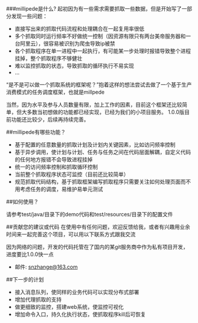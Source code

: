 ###millipede是什么?
起初因为有一些需求需要抓取一些数据，但是开始写了一部分发现一些问题：

* 直接写出来的抓取代码流程和处理耦合在一起复用率很低
* 多个抓取同时运行频率不好做统一控制（因资源有限只有两台美帝服务器和一台阿里云），很容易被识别为爬虫导致ip被禁
* 各个抓取程序在单一进程中一起执行，有可能某一步处理时报错导致整个进程挂掉，整个抓取程序不够健壮
* 难以监控抓取的状态，导致抓取的循环执行不易实现
* ...

“是不是可以做一个抓取系统的框架呢？”抱着这样的想法尝试去做了一个基于生产消费模式的任务调度框架，也就是millpede

当然，因为水平及参与人员数量有限，加上工作的因素，目前这个框架还比较简单，但大多数当初想做的功能都已经实现，已经为我们的小项目服务。
1.0.0版目前功能还比较少，后续再持续完善。


##millipede有哪些功能？

* 基于配置的任意数量的抓取计划及计划内关键因素，比如访问频率控制
* 基于异步调用，使计划与计划、任务与任务之间在代码层面解耦，自定义代码的任何地方报错不会导致进程挂掉
* 统一的访问频率控制和抓取循环控制
* 当前整个抓取程序状态可监控（目前还比较简单）
* 规范抓取代码结构，基于抓取框架编写抓取程序只需要关注如何处理页面而不用考虑任务的调度，易维护易单元测试

##如何使用？

请参考test/java/目录下的demo代码和test/resources/目录下的配置文件

##贡献您的建议或代码
在使用中有任何问题，欢迎反馈给我，或者有兴趣用业余时间来一起完善这个项目，可以用以下联系方式跟我交流

因为网络的问题，开发的代码托管在了国内的某git服务商中作为私有项目开发，进度要比1.0.0快一点

* 邮件: snzhange@163.com


##下一步的计划
* 接入消息队列，使同样的业务代码可以实现分布式部署
* 增加代理抓取的支持
* 做更细致的监控，搭建web系统，使监控可视化
* 增加命令入口，持久化执行状态，使抓取程序kill后可恢复
